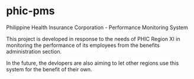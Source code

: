 # phic-pms
Philippine Health Insurance Corporation - Performance Monitoring System

This project is developed in response to the needs of PHIC Region XI in monitoring the performance of its employees from the benefits administration section.

In the future, the devlopers are also aiming to let other regions use this system for the benefit of their own.
